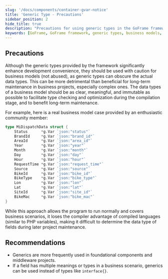 ```yaml
---
slug: '/docs/components/container-gvar-notice'
title: 'Generic Type - Precautions'
sidebar_position: 2
hide_title: true
description: "Precautions for using generic types in the GoFrame framework. Although generics improve development convenience, they may affect long-term maintenance in complex business projects. It is recommended to use generics in foundational components and middleware projects while clearly defining the data types of business models to leverage the advantages of compiled languages."
keywords: [GoFrame, GoFrame framework, generic types, business models, long-term maintenance, foundational components, middleware projects, compiled languages, data types, type checking]
---
```


## Precautions

Although the generic types provided by the framework significantly enhance development convenience, they should be used with caution for business models (not abused), as generic types can obscure the actual data types. This can be more detrimental than beneficial for long-term maintenance in business projects, especially complex ones. The data types of a business model should be as clear, meaningful, and immutable as possible to facilitate type checking and optimization during the compilation stage, and to benefit long-term maintenance.

For example, here is a real business model case provided by an enthusiastic community member:

```go
type MiDispatchData struct {
    Status      *g.Var `json:"status"`
    BrandId     *g.Var `json:"brand_id"`
    AreaId      *g.Var `json:"area_id"`
    Year        *g.Var `json:"year"`
    Month       *g.Var `json:"month"`
    Day         *g.Var `json:"day"`
    Hour        *g.Var `json:"hour"`
    RequestTime *g.Var `json:"request_time"`
    Source      *g.Var `json:"source"`
    BikeId      *g.Var `json:"bike_id"`
    BikeType    *g.Var `json:"bike_type"`
    Lon         *g.Var `json:"lon"`
    Lat         *g.Var `json:"lat"`
    SiteId      *g.Var `json:"site_id"`
    BikeMac     *g.Var `json:"bike_mac"`
}
```

While this approach allows the program to run normally and covers business scenarios, it loses the compiler advantage of compiled languages (similar to PHP variables), making it difficult to determine the data type of fields during later project maintenance.

## Recommendations

- Generics are more frequently used in foundational components and middleware projects.
- If a field has multiple meanings or types in a business scenario, generics can be used instead of types like `interface{}`.